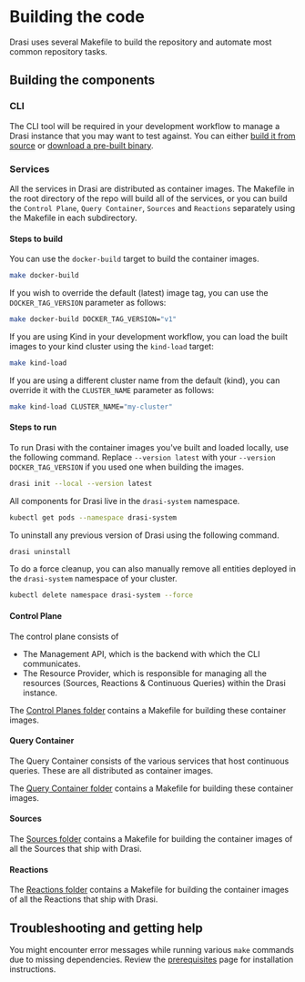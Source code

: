 # Building the code

Drasi uses several Makefile to build the repository and automate most common repository tasks.


## Building the components

### CLI

The CLI tool will be required in your development workflow to manage a Drasi instance that you may want to test against. You can either [build it from source](../../../../cli/) or [download a pre-built binary](https://github.com/drasi-project/drasi-platform/releases).

### Services

All the services in Drasi are distributed as container images.  The Makefile in the root directory of the repo will build all of the services, or you can build the `Control Plane`, `Query Container`, `Sources` and `Reactions` separately using the Makefile in each subdirectory. 

#### Steps to build

You can use the `docker-build` target to build the container images.

```sh
make docker-build
```

If you wish to override the default (latest) image tag, you can use the `DOCKER_TAG_VERSION` parameter as follows:

```sh
make docker-build DOCKER_TAG_VERSION="v1"
```

If you are using Kind in your development workflow, you can load the built images to your kind cluster using the `kind-load` target:

```sh
make kind-load
```

If you are using a different cluster name from the default (kind), you can override it with the `CLUSTER_NAME` parameter as follows:

```sh
make kind-load CLUSTER_NAME="my-cluster"
```

#### Steps to run

To run Drasi with the container images you've built and loaded locally, use the following command. Replace `--version latest` with your `--version DOCKER_TAG_VERSION` if you used one when building the images.

```sh
drasi init --local --version latest
```

All components for Drasi live in the `drasi-system` namespace.

```sh
kubectl get pods --namespace drasi-system
```

To uninstall any previous version of Drasi using the following command.

```sh
drasi uninstall
```

To do a force cleanup, you can also manually remove all entities deployed in the `drasi-system` namespace of your cluster.

```sh
kubectl delete namespace drasi-system --force
```

#### Control Plane

The control plane consists of 
- The Management API, which is the backend with which the CLI communicates.
- The Resource Provider, which is responsible for managing all the resources (Sources, Reactions & Continuous Queries) within the Drasi instance.

The [Control Planes folder](../../../../control-planes/) contains a Makefile for building these container images.


#### Query Container

The Query Container consists of the various services that host continuous queries.  These are all distributed as container images.

The [Query Container folder](../../../../query-container/) contains a Makefile for building these container images.

#### Sources

The [Sources folder](../../../../sources/) contains a Makefile for building the container images of all the Sources that ship with Drasi.

#### Reactions

The [Reactions folder](../../../../reactions/) contains a Makefile for building the container images of all the Reactions that ship with Drasi.



## Troubleshooting and getting help

You might encounter error messages while running various `make` commands due to missing dependencies. Review the [prerequisites](./../contributing-code-prerequisites/) page for installation instructions.
